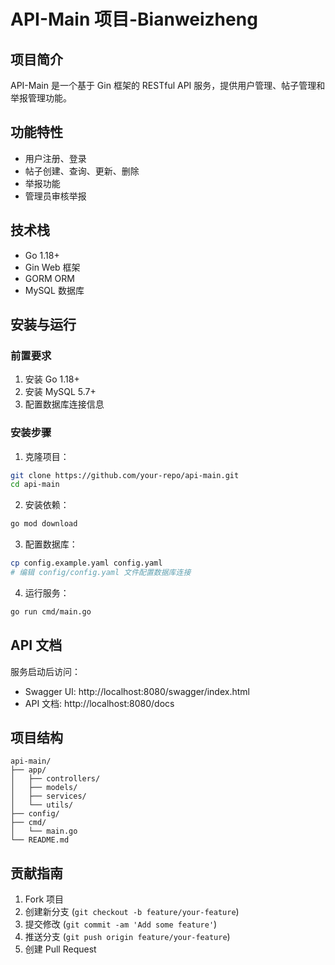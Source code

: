 # API-Main 项目-Bianweizheng

## 项目简介

API-Main 是一个基于 Gin 框架的 RESTful API 服务，提供用户管理、帖子管理和举报管理功能。

## 功能特性

- 用户注册、登录
- 帖子创建、查询、更新、删除
- 举报功能
- 管理员审核举报

## 技术栈

- Go 1.18+
- Gin Web 框架
- GORM ORM
- MySQL 数据库

## 安装与运行

### 前置要求

1. 安装 Go 1.18+
2. 安装 MySQL 5.7+
3. 配置数据库连接信息

### 安装步骤

1. 克隆项目：
```bash
git clone https://github.com/your-repo/api-main.git
cd api-main
```

2. 安装依赖：
```bash
go mod download
```

3. 配置数据库：
```bash
cp config.example.yaml config.yaml
# 编辑 config/config.yaml 文件配置数据库连接
```

4. 运行服务：
```bash
go run cmd/main.go
```

## API 文档

服务启动后访问：
- Swagger UI: http://localhost:8080/swagger/index.html
- API 文档: http://localhost:8080/docs

## 项目结构

```
api-main/
├── app/
│   ├── controllers/
│   ├── models/
│   ├── services/
│   └── utils/
├── config/
├── cmd/
│   └── main.go
└── README.md
```

## 贡献指南

1. Fork 项目
2. 创建新分支 (`git checkout -b feature/your-feature`)
3. 提交修改 (`git commit -am 'Add some feature'`)
4. 推送分支 (`git push origin feature/your-feature`)
5. 创建 Pull Request
